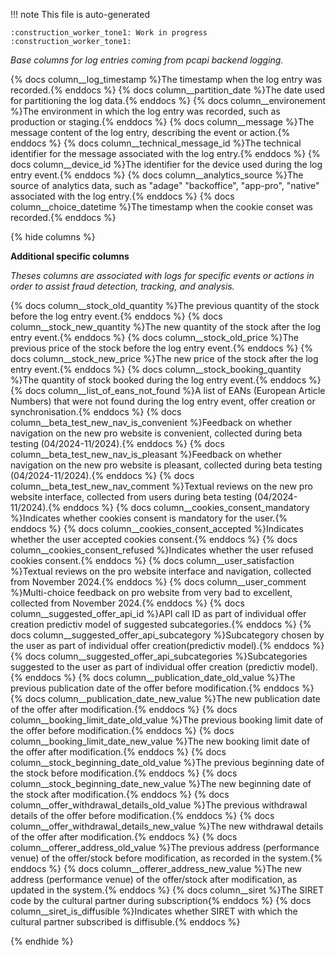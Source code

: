 !!! note
    This file is auto-generated

    :construction_worker_tone1: Work in progress :construction_worker_tone1:


*Base columns for log entries coming from pcapi backend logging.*

{% docs column__log_timestamp %}The timestamp when the log entry was recorded.{% enddocs %}
{% docs column__partition_date %}The date used for partitioning the log data.{% enddocs %}
{% docs column__environement %}The environment in which the log entry was recorded, such as production or staging.{% enddocs %}
{% docs column__message %}The message content of the log entry, describing the event or action.{% enddocs %}
{% docs column__technical_message_id %}The technical identifier for the message associated with the log entry.{% enddocs %}
{% docs column__device_id %}The identifier for the device used during the log entry event.{% enddocs %}
{% docs column__analytics_source %}The source of analytics data, such as "adage" "backoffice", "app-pro", "native" associated with the log entry.{% enddocs %}
{% docs column__choice_datetime %}The timestamp when the cookie conset was recorded.{% enddocs %}

{% hide columns %}

**Additional specific columns**

*Theses columns are associated with logs for specific events or actions in order to assist fraud detection, tracking, and analysis.*

{% docs column__stock_old_quantity %}The previous quantity of the stock before the log entry event.{% enddocs %}
{% docs column__stock_new_quantity %}The new quantity of the stock after the log entry event.{% enddocs %}
{% docs column__stock_old_price %}The previous price of the stock before the log entry event.{% enddocs %}
{% docs column__stock_new_price %}The new price of the stock after the log entry event.{% enddocs %}
{% docs column__stock_booking_quantity %}The quantity of stock booked during the log entry event.{% enddocs %}
{% docs column__list_of_eans_not_found %}A list of EANs (European Article Numbers) that were not found during the log entry event, offer creation or synchronisation.{% enddocs %}
{% docs column__beta_test_new_nav_is_convenient %}Feedback on whether navigation on the new pro website is convenient, collected during beta testing (04/2024-11/2024).{% enddocs %}
{% docs column__beta_test_new_nav_is_pleasant %}Feedback on whether navigation on the new pro website is pleasant, collected during beta testing (04/2024-11/2024).{% enddocs %}
{% docs column__beta_test_new_nav_comment %}Textual reviews on the new pro website interface, collected from users during beta testing (04/2024-11/2024).{% enddocs %}
{% docs column__cookies_consent_mandatory %}Indicates whether cookies consent is mandatory for the user.{% enddocs %}
{% docs column__cookies_consent_accepted %}Indicates whether the user accepted cookies consent.{% enddocs %}
{% docs column__cookies_consent_refused %}Indicates whether the user refused cookies consent.{% enddocs %}
{% docs column__user_satisfaction %}Textual reviews on the pro website interface and navigation, collected from November 2024.{% enddocs %}
{% docs column__user_comment %}Multi-choice feedback on pro website from very bad to excellent, collected from November 2024.{% enddocs %}
{% docs column__suggested_offer_api_id %}API call ID as part of individual offer creation predictiv model of suggested subcategories.{% enddocs %}
{% docs column__suggested_offer_api_subcategory %}Subcategory chosen by the user as part of individual offer creation(predictiv model).{% enddocs %}
{% docs column__suggested_offer_api_subcategories %}Subcategories suggested to the user as part of individual offer creation (predictiv model).{% enddocs %}
{% docs column__publication_date_old_value %}The previous publication date of the offer before modification.{% enddocs %}
{% docs column__publication_date_new_value %}The new publication date of the offer after modification.{% enddocs %}
{% docs column__booking_limit_date_old_value %}The previous booking limit date of the offer before modification.{% enddocs %}
{% docs column__booking_limit_date_new_value %}The new booking limit date of the offer after modification.{% enddocs %}
{% docs column__stock_beginning_date_old_value %}The previous beginning date of the stock before modification.{% enddocs %}
{% docs column__stock_beginning_date_new_value %}The new beginning date of the stock after modification.{% enddocs %}
{% docs column__offer_withdrawal_details_old_value %}The previous withdrawal details of the offer before modification.{% enddocs %}
{% docs column__offer_withdrawal_details_new_value %}The new withdrawal details of the offer after modification.{% enddocs %}
{% docs column__offerer_address_old_value %}The previous address (performance venue) of the offer/stock before modification, as recorded in the system.{% enddocs %}
{% docs column__offerer_address_new_value %}The new address (performance venue) of the offer/stock after modification, as updated in the system.{% enddocs %}
{% docs column__siret %}The SIRET code by the cultural partner during subscription{% enddocs %}
{% docs column__siret_is_diffusible %}Indicates whether SIRET with which the cultural partner subscribed is diffisuble.{% enddocs %}


{% endhide %}
